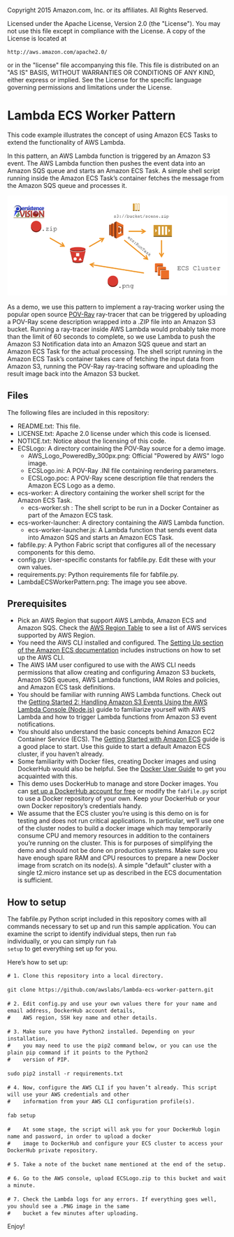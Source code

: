 Copyright 2015 Amazon.com, Inc. or its affiliates. All Rights Reserved.

Licensed under the Apache License, Version 2.0 (the "License").
You may not use this file except in compliance with the License.
A copy of the License is located at

    http://aws.amazon.com/apache2.0/

or in the "license" file accompanying this file.
This file is distributed on an "AS IS" BASIS, WITHOUT WARRANTIES OR CONDITIONS OF ANY KIND, either express or implied.
See the License for the specific language governing permissions and limitations under the License.

# Lambda ECS Worker Pattern

This code example illustrates the concept of using Amazon ECS Tasks to extend the functionality of AWS Lambda.

In this pattern, an AWS Lambda function is triggered by an Amazon S3 event. The AWS Lambda function then pushes the
event data into an Amazon SQS queue and starts an Amazon ECS Task. A simple shell script running inside the Amazon ECS
Task’s container fetches the message from the Amazon SQS queue and processes it.

![Architecture overview of the Lambda ECS Worker Pattern](LambdaECSWorkerPattern.png)

As a demo, we use this pattern to implement a ray-tracing worker using the popular open source
[POV-Ray](http://www.povray.org/) ray-tracer that can be triggered by uploading a POV-Ray scene description wrapped
into a .ZIP file into an Amazon S3 bucket. Running a ray-tracer inside AWS Lambda would probably take more than the
limit of 60 seconds to complete, so we use Lambda to push the Amazon S3 Notification data into an Amazon SQS queue and
start an Amazon ECS Task for the actual processing. The shell script running in the Amazon ECS Task’s container takes
care of fetching the input data from Amazon S3, running the POV-Ray ray-tracing software and uploading the result image
back into the Amazon S3 bucket.

## Files

The following files are included in this repository:

* README.txt: This file.
* LICENSE.txt: Apache 2.0 license under which this code is licensed.
* NOTICE.txt: Notice about the licensing of this code.
* ECSLogo: A directory containing the POV-Ray source for a demo image.
  * AWS_Logo_PoweredBy_300px.png: Official "Powered by AWS" logo image.
  * ECSLogo.ini: A POV-Ray .INI file containing rendering parameters.
  * ECSLogo.poc: A POV-Ray scene description file that renders the Amazon ECS Logo as a demo.
* ecs-worker: A directory containing the worker shell script for the Amazon ECS Task.
  * ecs-worker.sh : The shell script to be run in a Docker Container as part of the Amazon ECS task.
* ecs-worker-launcher: A directory containing the AWS Lambda function.
  * ecs-worker-launcher.js: A Lambda function that sends event data into Amazon SQS and starts an Amazon ECS Task.
* fabfile.py: A Python Fabric script that configures all of the necessary components for this demo.
* config.py: User-specific constants for fabfile.py. Edit these with your own values.
* requirements.py: Python requirements file for fabfile.py.
* LambdaECSWorkerPattern.png: The image you see above.

## Prerequisites

* Pick an AWS Region that support AWS Lambda, Amazon ECS and Amazon SQS. Check the [AWS Region
  Table](https://aws.amazon.com/about-aws/global-infrastructure/regional-product-services/) to see a list of AWS
  services supported by AWS Region.
* You need the AWS CLI installed and configured. The [Setting Up section of the Amazon ECS
  documentation](http://docs.aws.amazon.com/AmazonECS/latest/developerguide/get-set-up-for-amazon-ecs.html) includes
  instructions on how to set up the AWS CLI.
* The AWS IAM user configured to use with the AWS CLI needs permissions that allow creating and configuring Amazon S3
  buckets, Amazon SQS queues, AWS Lambda functions, IAM Roles and policies, and Amazon ECS task definitions.
* You should be familiar with running AWS Lambda functions. Check out the [Getting Started 2: Handling Amazon S3 Events
  Using the AWS Lambda Console
  (Node.js)](http://docs.aws.amazon.com/lambda/latest/dg/getting-started-amazons3-events.html) guide to familiarize
  yourself with AWS Lambda and how to trigger Lambda functions from Amazon S3 event notifications.
* You should also understand the basic concepts behind Amazon EC2 Container Service (ECS). The [Getting Started with
  Amazon ECS](http://docs.aws.amazon.com/AmazonECS/latest/developerguide/ECS_GetStarted.html) guide is a good place to
  start. Use this guide to start a default Amazon ECS cluster, if you haven’t already.
* Some familiarity with Docker files, creating Docker images and using DockerHub would also be helpful. See the [Docker
  User Guide](https://docs.docker.com/userguide/) to get you acquainted with this.
* This demo uses DockerHub to manage and store Docker images. You can [set up a DockerHub account for
  free](https://hub.docker.com/) or modify the <code>fabfile.py</code> script to use a Docker repository of your own. 
  Keep your DockerHub or your own Docker repository’s credentials handy.
* We assume that the ECS cluster you’re using is this demo on is for testing and does not run critical applications.
  In particular, we’ll use one of the cluster nodes to build a docker image which may temporarily consume CPU and
  memory resources in addition to the containers you’re running on the cluster. This is for purposes of simplifying
  the demo and should not be done on production systems. Make sure you have enough spare RAM and CPU resources to
  prepare a new Docker image from scratch on its node(s). A simple "default" cluster with a single t2.micro instance
  set up as described in the ECS documentation is sufficient.

## How to setup

The fabfile.py Python script included in this repository comes with all commands necessary to set up and run this
sample application. You can examine the script to  identify individual steps, then run
<code>fab <name of function></code> individually, or you can simply run <code>fab setup</code> to get everything set
up for you.

Here’s how to set up:

    # 1. Clone this repository into a local directory.
    
    git clone https://github.com/awslabs/lambda-ecs-worker-pattern.git
    
    # 2. Edit config.py and use your own values there for your name and email address, DockerHub account details,
    #    AWS region, SSH key name and other details.
    
    # 3. Make sure you have Python2 installed. Depending on your installation,
    #    you may need to use the pip2 command below, or you can use the plain pip command if it points to the Python2
    #    version of PIP.
    
    sudo pip2 install -r requirements.txt
    
    # 4. Now, configure the AWS CLI if you haven’t already. This script will use your AWS credentials and other
    #    information from your AWS CLI configuration profile(s).
    
    fab setup
    
    #    At some stage, the script will ask you for your DockerHub login name and password, in order to upload a docker
    #    image to DockerHub and configure your ECS cluster to access your DockerHub private repository.
    
    # 5. Take a note of the bucket name mentioned at the end of the setup.
    
    # 6. Go to the AWS console, upload ECSLogo.zip to this bucket and wait a minute.

    # 7. Check the Lambda logs for any errors. If everything goes well, you should see a .PNG image in the same
    #    bucket a few minutes after uploading.
    
Enjoy!

